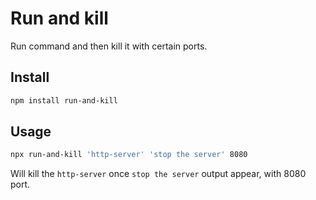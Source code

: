 # Run and kill

Run command and then kill it with certain ports.

## Install

```sh
npm install run-and-kill
```

## Usage

```sh
npx run-and-kill 'http-server' 'stop the server' 8080
```

Will kill the `http-server` once `stop the server` output appear, with 8080 port.
